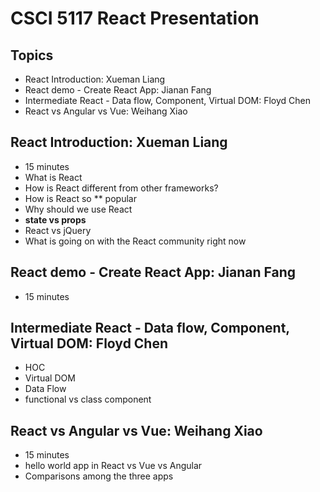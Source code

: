 # CSCI 5117 React Presentation

## Topics
* React Introduction: Xueman Liang
* React demo - Create React App: Jianan Fang
* Intermediate React - Data flow, Component, Virtual DOM: Floyd Chen
* React vs Angular vs Vue: Weihang Xiao

## React Introduction: Xueman Liang
* 15 minutes
* What is React
* How is React different from other frameworks?
* How is React so \*\* popular
* Why should we use React
* **state vs props**
* React vs jQuery
* What is going on with the React community right now


## React demo - Create React App: Jianan Fang
* 15 minutes


## Intermediate React - Data flow, Component, Virtual DOM: Floyd Chen
* HOC
* Virtual DOM
* Data Flow
* functional vs class component

## React vs Angular vs Vue: Weihang Xiao
* 15 minutes
* hello world app in React vs Vue vs Angular
* Comparisons among the three apps